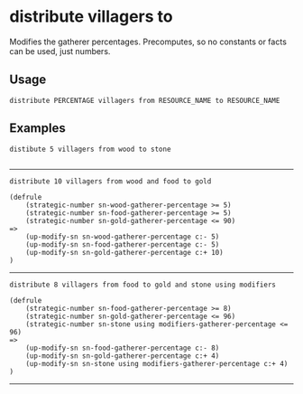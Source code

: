# distribute villagers to
Modifies the gatherer percentages. Precomputes, so no constants or facts can be used, just numbers.
## Usage
```
distribute PERCENTAGE villagers from RESOURCE_NAME to RESOURCE_NAME
```
## Examples
```
distibute 5 villagers from wood to stone
```
```

```
---
```
distribute 10 villagers from wood and food to gold
```
```
(defrule
    (strategic-number sn-wood-gatherer-percentage >= 5)
    (strategic-number sn-food-gatherer-percentage >= 5)
    (strategic-number sn-gold-gatherer-percentage <= 90)
=>
    (up-modify-sn sn-wood-gatherer-percentage c:- 5)
    (up-modify-sn sn-food-gatherer-percentage c:- 5)
    (up-modify-sn sn-gold-gatherer-percentage c:+ 10)
)

```
---
```
distribute 8 villagers from food to gold and stone using modifiers
```
```
(defrule
    (strategic-number sn-food-gatherer-percentage >= 8)
    (strategic-number sn-gold-gatherer-percentage <= 96)
    (strategic-number sn-stone using modifiers-gatherer-percentage <= 96)
=>
    (up-modify-sn sn-food-gatherer-percentage c:- 8)
    (up-modify-sn sn-gold-gatherer-percentage c:+ 4)
    (up-modify-sn sn-stone using modifiers-gatherer-percentage c:+ 4)
)

```
---
